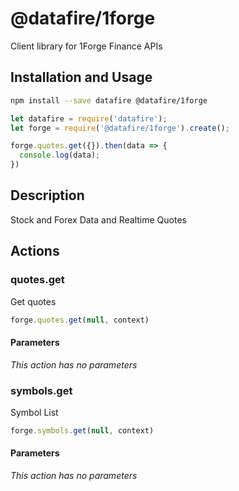 # @datafire/1forge

Client library for 1Forge Finance APIs

## Installation and Usage
```bash
npm install --save datafire @datafire/1forge
```

```js
let datafire = require('datafire');
let forge = require('@datafire/1forge').create();

forge.quotes.get({}).then(data => {
  console.log(data);
})
```

## Description
Stock and Forex Data and Realtime Quotes

## Actions
### quotes.get
Get quotes


```js
forge.quotes.get(null, context)
```

#### Parameters
*This action has no parameters*

### symbols.get
Symbol List


```js
forge.symbols.get(null, context)
```

#### Parameters
*This action has no parameters*

